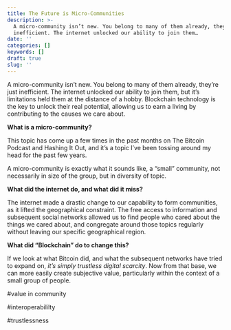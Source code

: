 ```yaml
---
title: The Future is Micro-Communities
description: >-
  A micro-community isn’t new. You belong to many of them already, they’re just
  inefficient. The internet unlocked our ability to join them…
date: ''
categories: []
keywords: []
draft: true
slug: ''
---
```


A micro-community isn’t new. You belong to many of them already, they’re just inefficient. The internet unlocked our ability to join them, but it’s limitations held them at the distance of a hobby. Blockchain technology is the key to unlock their real potential, allowing us to earn a living by contributing to the causes we care about. 

**What is a micro-community?**

This topic has come up a few times in the past months on The Bitcoin Podcast and Hashing It Out, and it’s a topic I’ve been tossing around my head for the past few years. 

A micro-community is exactly what it sounds like, a “small” community, not necessarily in size of the group, but in diversity of topic. 

**What did the internet do, and what did it miss?**

The internet made a drastic change to our capability to form communities, as it lifted the geographical constraint. The free access to information and subsequent social networks allowed us to find people who cared about the things we cared about, and congregate around those topics regularly without leaving our specific geographical region. 

**What did “Blockchain” do to change this?**

If we look at what Bitcoin did, and what the subsequent networks have tried to expand on, _it’s simply trustless digital scarcity_. Now from that base, we can more easily create subjective value, particularly within the context of a small group of people. 

#value in community

#interoperabililty

#trustlessness